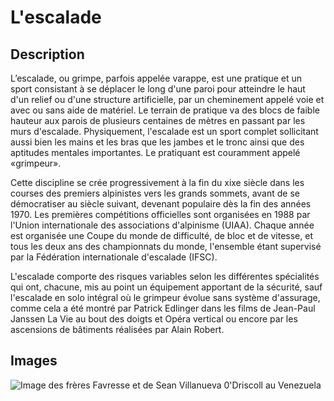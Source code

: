 # L'escalade
## Description

L’escalade, ou grimpe, parfois appelée varappe, est une pratique et un sport consistant à se déplacer le long d'une paroi pour atteindre le haut d'un relief ou d'une structure artificielle, par un cheminement appelé voie et avec ou sans aide de matériel. Le terrain de pratique va des blocs de faible hauteur aux parois de plusieurs centaines de mètres en passant par les murs d'escalade. Physiquement, l'escalade est un sport complet sollicitant aussi bien les mains et les bras que les jambes et le tronc ainsi que des aptitudes mentales importantes. Le pratiquant est couramment appelé «grimpeur».

Cette discipline se crée progressivement à la fin du xixe siècle dans les courses des premiers alpinistes vers les grands sommets, avant de se démocratiser au siècle suivant, devenant populaire dès la fin des années 1970. Les premières compétitions officielles sont organisées en 1988 par l'Union internationale des associations d'alpinisme (UIAA). Chaque année est organisée une Coupe du monde de difficulté, de bloc et de vitesse, et tous les deux ans des championnats du monde, l'ensemble étant supervisé par la Fédération internationale d'escalade (IFSC).

L'escalade comporte des risques variables selon les différentes spécialités qui ont, chacune, mis au point un équipement apportant de la sécurité, sauf l'escalade en solo intégral où le grimpeur évolue sans système d'assurage, comme cela a été montré par Patrick Edlinger dans les films de Jean-Paul Janssen La Vie au bout des doigts et Opéra vertical ou encore par les ascensions de bâtiments réalisées par Alain Robert.

## Images 

![Image des frères Favresse et de Sean Villanueva 0'Driscoll au Venezuela](http://www.escalade-lyon.fr/wp-content/uploads/2015/11/08_venezuela-624x345.jpg)

